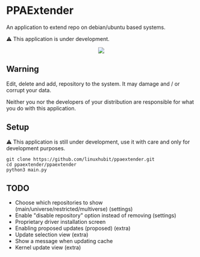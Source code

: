 # PPAExtender
An application to extend repo on debian/ubuntu based systems.

⚠️ This application is under development.

<div align="center">
  <img src="https://raw.githubusercontent.com/linuxhubit/ppaextender/master/data/screenshot.png">
</div>

## Warning
Edit, delete and add, repository to the system. It may damage and / or corrupt your data.

Neither you nor the developers of your distribution are responsible for what you do with this application.

## Setup
⚠️ This application is still under development, use it with care and only for development purposes.
```
git clone https://github.com/linuxhubit/ppaextender.git
cd ppaextender/ppaextender
python3 main.py
```

## TODO
* Choose which repositories to show (main/universe/restricted/multiverse) (settings)
* Enable "disable repository" option instead of removing (settings)
* Proprietary driver installation screen
* Enabling proposed updates (proposed) (extra)
* Update selection view (extra)
* Show a message when updating cache
* Kernel update view (extra)

